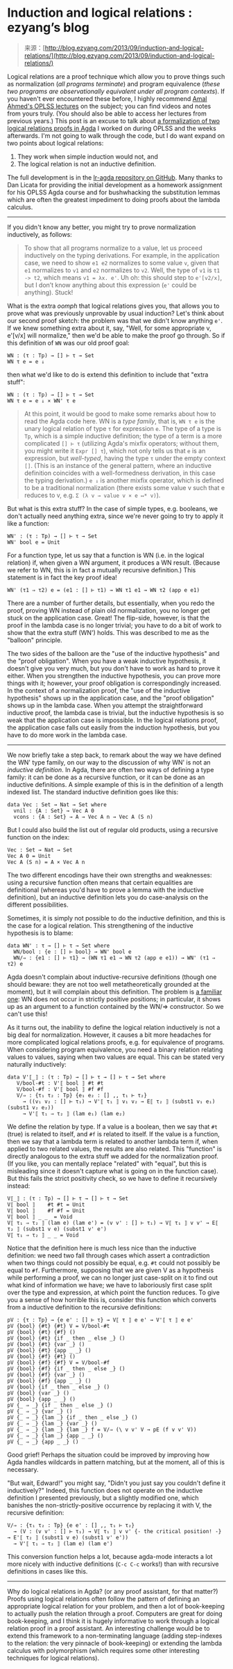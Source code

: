 <!--yml
category: 未分类
date: 2024-07-01 18:17:18
-->

# Induction and logical relations : ezyang’s blog

> 来源：[http://blog.ezyang.com/2013/09/induction-and-logical-relations/](http://blog.ezyang.com/2013/09/induction-and-logical-relations/)

Logical relations are a proof technique which allow you to prove things such as normalization (*all programs terminate*) and program equivalence (*these two programs are observationally equivalent under all program contexts*). If you haven't ever encountered these before, I highly recommend [Amal Ahmed's OPLSS lectures](http://www.cs.uoregon.edu/research/summerschool/summer13/curriculum.html) on the subject; you can find videos and notes from yours truly. (You should also be able to access her lectures from previous years.) This post is an excuse to talk about [a formalization of two logical relations proofs in Agda](https://github.com/ezyang/lr-agda/blob/master/STLC-CBV.agda) I worked on during OPLSS and the weeks afterwards. I'm not going to walk through the code, but I do want expand on two points about logical relations:

1.  They work when simple induction would not, and
2.  The logical relation is not an inductive definition.

The full development is in the [lr-agda repository on GitHub](https://github.com/ezyang/lr-agda/). Many thanks to Dan Licata for providing the initial development as a homework assignment for his OPLSS Agda course and for bushwhacking the substitution lemmas which are often the greatest impediment to doing proofs about the lambda calculus.

* * *

If you didn't know any better, you might try to prove normalization inductively, as follows:

> To show that all programs normalize to a value, let us proceed inductively on the typing derivations. For example, in the application case, we need to show `e1 e2` normalizes to some value `v`, given that `e1` normalizes to `v1` and `e2` normalizes to `v2`. Well, the type of `v1` is `t1 -> t2`, which means `v1 = λx. e'`. Uh oh: this should step to `e'[v2/x]`, but I don’t know anything about this expression (`e'` could be anything). Stuck!

What is the extra *oomph* that logical relations gives you, that allows you to prove what was previously unprovable by usual induction? Let's think about our second proof sketch: the problem was that we didn't know anything `e'`. If we knew something extra about it, say, "Well, for some appropriate v, e'[v/x] will normalize," then we'd be able to make the proof go through. So if this definition of `WN` was our old proof goal:

```
WN : (τ : Tp) → [] ⊢ τ → Set
WN τ e = e ⇓

```

then what we'd like to do is extend this definition to include that "extra stuff":

```
WN : (τ : Tp) → [] ⊢ τ → Set
WN τ e = e ⇓ × WN' τ e

```

> At this point, it would be good to make some remarks about how to read the Agda code here. WN is a *type family*, that is, `WN τ e` is the unary logical relation of type `τ` for expression `e`. The type of a type is `Tp`, which is a simple inductive definition; the type of a term is a more complicated `[] ⊢ τ` (utilizing Agda's mixfix operators; without them, you might write it `Expr [] τ`), which not only tells us that `e` is an expression, but *well-typed*, having the type `τ` under the empty context `[]`. (This is an instance of the general pattern, where an inductive definition coincides with a well-formedness derivation, in this case the typing derivation.) `e ⇓` is another mixfix operator, which is defined to be a traditional normalization (there exists some value v such that e reduces to v, e.g. `Σ (λ v → value v × e ↦* v)`).

But what is this extra stuff? In the case of simple types, e.g. booleans, we don't actually need anything extra, since we're never going to try to apply it like a function:

```
WN' : (τ : Tp) → [] ⊢ τ → Set
WN' bool e = Unit

```

For a function type, let us say that a function is WN (i.e. in the logical relation) if, when given a WN argument, it produces a WN result. (Because we refer to WN, this is in fact a mutually recursive definition.) This statement is in fact the key proof idea!

```
WN' (τ1 ⇒ τ2) e = (e1 : [] ⊢ τ1) → WN τ1 e1 → WN τ2 (app e e1)

```

There are a number of further details, but essentially, when you redo the proof, proving WN instead of plain old normalization, you no longer get stuck on the application case. Great! The flip-side, however, is that the proof in the lambda case is no longer trivial; you have to do a bit of work to show that the extra stuff (WN') holds. This was described to me as the "balloon" principle.

The two sides of the balloon are the "use of the inductive hypothesis" and the "proof obligation". When you have a weak inductive hypothesis, it doesn't give you very much, but you don't have to work as hard to prove it either. When you strengthen the inductive hypothesis, you can prove more things with it; however, your proof obligation is correspondingly increased. In the context of a normalization proof, the "use of the inductive hypothesis" shows up in the application case, and the "proof obligation" shows up in the lambda case. When you attempt the straightforward inductive proof, the lambda case is trivial, but the inductive hypothesis is so weak that the application case is impossible. In the logical relations proof, the application case falls out easily from the induction hypothesis, but you have to do more work in the lambda case.

* * *

We now briefly take a step back, to remark about the way we have defined the WN' type family, on our way to the discussion of why WN' is not an *inductive definition*. In Agda, there are often two ways of defining a type family: it can be done as a recursive function, or it can be done as an inductive definitions. A simple example of this is in the definition of a length indexed list. The standard inductive definition goes like this:

```
data Vec : Set → Nat → Set where
  vnil : {A : Set} → Vec A 0
  vcons : {A : Set} → A → Vec A n → Vec A (S n)

```

But I could also build the list out of regular old products, using a recursive function on the index:

```
Vec : Set → Nat → Set
Vec A 0 = Unit
Vec A (S n) = A × Vec A n

```

The two different encodings have their own strengths and weaknesses: using a recursive function often means that certain equalities are definitional (whereas you'd have to prove a lemma with the inductive definition), but an inductive definition lets you do case-analysis on the different possibilities.

Sometimes, it is simply not possible to do the inductive definition, and this is the case for a logical relation. This strengthening of the inductive hypothesis is to blame:

```
data WN' : τ → [] ⊢ τ → Set where
  WN/bool : {e : [] ⊢ bool} → WN' bool e
  WN/⇒ : {e1 : [] ⊢ τ1} → (WN τ1 e1 → WN τ2 (app e e1)) → WN' (τ1 ⇒ τ2) e

```

Agda doesn't complain about inductive-recursive definitions (though one should beware: they are not too well metatheoretically grounded at the moment), but it will complain about this definition. The problem is [a familiar one](http://blog.ezyang.com/2012/09/y-combinator-and-strict-positivity/): WN does not occur in strictly positive positions; in particular, it shows up as an argument to a function contained by the WN/⇒ constructor. So we can't use this!

As it turns out, the inability to define the logical relation inductively is not a big deal for normalization. However, it causes a bit more headaches for more complicated logical relations proofs, e.g. for equivalence of programs. When considering program equivalence, you need a binary relation relating values to values, saying when two values are equal. This can be stated very naturally inductively:

```
data V'⟦_⟧ : (τ : Tp) → [] ⊢ τ → [] ⊢ τ → Set where
   V/bool-#t : V'⟦ bool ⟧ #t #t
   V/bool-#f : V'⟦ bool ⟧ #f #f
   V/⇒ : {τ₁ τ₂ : Tp} {e₁ e₂ : [] ,, τ₁ ⊢ τ₂}
     → ((v₁ v₂ : [] ⊢ τ₁) → V'⟦ τ₁ ⟧ v₁ v₂ → E⟦ τ₂ ⟧ (subst1 v₁ e₁) (subst1 v₂ e₂))
     → V'⟦ τ₁ ⇒ τ₂ ⟧ (lam e₁) (lam e₂)

```

We define the relation by type. If a value is a boolean, then we say that `#t` (true) is related to itself, and `#f` is related to itself. If the value is a function, then we say that a lambda term is related to another lambda term if, when applied to two related values, the results are also related. This "function" is directly analogous to the extra stuff we added for the normalization proof. (If you like, you can mentally replace "related" with "equal", but this is misleading since it doesn't capture what is going on in the function case). But this fails the strict positivity check, so we have to define it recursively instead:

```
V⟦_⟧ : (τ : Tp) → [] ⊢ τ → [] ⊢ τ → Set
V⟦ bool ⟧    #t #t = Unit
V⟦ bool ⟧    #f #f = Unit
V⟦ bool ⟧ _ _  = Void
V⟦ τ₁ ⇒ τ₂ ⟧ (lam e) (lam e') = (v v' : [] ⊢ τ₁) → V⟦ τ₁ ⟧ v v' → E⟦ τ₂ ⟧ (subst1 v e) (subst1 v' e')
V⟦ τ₁ ⇒ τ₂ ⟧ _ _ = Void

```

Notice that the definition here is much less nice than the inductive definition: we need two fall through cases which assert a contradiction when two things could not possibly be equal, e.g. `#t` could not possibly be equal to `#f`. Furthermore, supposing that we are given V as a hypothesis while performing a proof, we can no longer just case-split on it to find out what kind of information we have; we have to laboriously first case split over the type and expression, at which point the function reduces. To give you a sense of how horrible this is, consider this function which converts from a inductive definition to the recursive definitions:

```
pV : {τ : Tp} → {e e' : [] ⊢ τ} → V⟦ τ ⟧ e e' → V'⟦ τ ⟧ e e'
pV {bool} {#t} {#t} V = V/bool-#t
pV {bool} {#t} {#f} ()
pV {bool} {#t} {if _ then _ else _} ()
pV {bool} {#t} {var _} ()
pV {bool} {#t} {app _ _} ()
pV {bool} {#f} {#t} ()
pV {bool} {#f} {#f} V = V/bool-#f
pV {bool} {#f} {if _ then _ else _} ()
pV {bool} {#f} {var _} ()
pV {bool} {#f} {app _ _} ()
pV {bool} {if _ then _ else _} ()
pV {bool} {var _} ()
pV {bool} {app _ _} ()
pV {_ ⇒ _} {if _ then _ else _} ()
pV {_ ⇒ _} {var _} ()
pV {_ ⇒ _} {lam _} {if _ then _ else _} ()
pV {_ ⇒ _} {lam _} {var _} ()
pV {_ ⇒ _} {lam _} {lam _} f = V/⇒ (\ v v' V → pE (f v v' V))
pV {_ ⇒ _} {lam _} {app _ _} ()
pV {_ ⇒ _} {app _ _} ()

```

Good grief! Perhaps the situation could be improved by improving how Agda handles wildcards in pattern matching, but at the moment, all of this is necessary.

"But wait, Edward!" you might say, "Didn't you just say you couldn't define it inductively?" Indeed, this function does not operate on the inductive definition I presented previously, but a slightly modified one, which banishes the non-strictly-positive occurrence by replacing it with V, the recursive definition:

```
V/⇒ : {τ₁ τ₂ : Tp} {e e' : [] ,, τ₁ ⊢ τ₂}
  → (V : (v v' : [] ⊢ τ₁) → V⟦ τ₁ ⟧ v v' {- the critical position! -} → E'⟦ τ₂ ⟧ (subst1 v e) (subst1 v' e'))
  → V'⟦ τ₁ ⇒ τ₂ ⟧ (lam e) (lam e')

```

This conversion function helps a lot, because agda-mode interacts a lot more nicely with inductive definitions (`C-c C-c` works!) than with recursive definitions in cases like this.

* * *

Why do logical relations in Agda? (or any proof assistant, for that matter?) Proofs using logical relations often follow the pattern of defining an appropriate logical relation for your problem, and then a lot of book-keeping to actually push the relation through a proof. Computers are great for doing book-keeping, and I think it is hugely informative to work through a logical relation proof in a proof assistant. An interesting challenge would be to extend this framework to a non-terminating language (adding step-indexes to the relation: the very pinnacle of book-keeping) or extending the lambda calculus with polymorphism (which requires some other interesting techniques for logical relations).